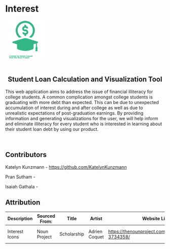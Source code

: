 # Interest
<div>
           <img style="align=center;
           width: 25%;" src="public/img/interesticon_mintgreen.png" alt="graduation cap with dollar sign in background" width="250">  
</div>

<br>
<h2 style="text-align:center">Student Loan Calculation and Visualization Tool</h2>


<p>This web application aims to address the issue of financial illiteracy for college students. A common complication amongst college students is graduating with more debt than expected. This can be due to unexpected accumulation of interest during and after college as well as due to unrealistic expectations of post-graduation earnings. By providing information and generating visualizations for the user, we will help inform and eliminate illiteracy for every student who is interested in learning about their student loan debt by using our product.</p>


<br>  

## Contributors
Katelyn Kunzmann - https://github.com/KatelynKunzmann

Pran Sutham - 

Isaiah Gathala - 



## Attribution
| **Description** | **Sourced From:** | **Title** | **Artist** | **Website Link** | **License** | **License Link** |
|---|---|---|---|---|---|---|
| Interest Icons |Noun Project|Scholarship|Adrien Coquet|https://thenounproject.com/icon/scholarship-3734358/|Creative Commons by 2.0|https://creativecommons.org/licenses/by/2.0/|
